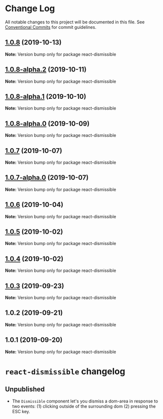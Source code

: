 # Change Log

All notable changes to this project will be documented in this file.
See [Conventional Commits](https://conventionalcommits.org) for commit guidelines.

## [1.0.8](https://github.com/tinacms/tinacms/compare/react-dismissible@1.0.8-alpha.2...react-dismissible@1.0.8) (2019-10-13)

**Note:** Version bump only for package react-dismissible





## [1.0.8-alpha.2](https://github.com/tinacms/tinacms/compare/react-dismissible@1.0.8-alpha.1...react-dismissible@1.0.8-alpha.2) (2019-10-11)

**Note:** Version bump only for package react-dismissible





## [1.0.8-alpha.1](https://github.com/tinacms/tinacms/compare/react-dismissible@1.0.5...react-dismissible@1.0.8-alpha.1) (2019-10-10)

**Note:** Version bump only for package react-dismissible





## [1.0.8-alpha.0](https://github.com/tinacms/tinacms/compare/react-dismissible@1.0.5...react-dismissible@1.0.8-alpha.0) (2019-10-09)

**Note:** Version bump only for package react-dismissible





## [1.0.7](https://github.com/tinacms/tinacms/compare/react-dismissible@1.0.7-alpha.0...react-dismissible@1.0.7) (2019-10-07)

**Note:** Version bump only for package react-dismissible





## [1.0.7-alpha.0](https://github.com/tinacms/tinacms/compare/react-dismissible@1.0.5...react-dismissible@1.0.7-alpha.0) (2019-10-07)

**Note:** Version bump only for package react-dismissible





## [1.0.6](https://github.com/tinacms/tinacms/compare/react-dismissible@1.0.6-alpha.0...react-dismissible@1.0.6) (2019-10-04)

**Note:** Version bump only for package react-dismissible





## [1.0.5](https://github.com/tinacms/tinacms/compare/react-dismissible@1.0.4...react-dismissible@1.0.5) (2019-10-02)

**Note:** Version bump only for package react-dismissible





## [1.0.4](https://github.com/tinacms/tinacms/compare/react-dismissible@1.0.3...react-dismissible@1.0.4) (2019-10-02)

**Note:** Version bump only for package react-dismissible





## [1.0.3](https://github.com/tinacms/tinacms/compare/react-dismissible@1.0.2...react-dismissible@1.0.3) (2019-09-23)

**Note:** Version bump only for package react-dismissible





## 1.0.2 (2019-09-21)

**Note:** Version bump only for package react-dismissible





## 1.0.1 (2019-09-20)

**Note:** Version bump only for package react-dismissible





# `react-dismissible` changelog

## Unpublished

- The `Dismissible` component let's you dismiss a dom-area in response to two events: (1)
  clicking outside of the surrounding dom (2) pressing the ESC key.

